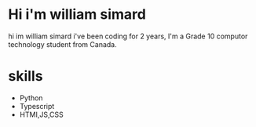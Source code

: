 #  Hi i'm william simard
hi im william simard i've been coding for 2 years, I'm a Grade 10 computor technology student from Canada.

# skills

- Python
- Typescript
- HTMI,JS,CSS
